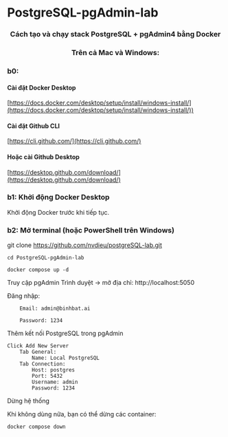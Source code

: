 # PostgreSQL-pgAdmin-lab
<h3 align="center">Cách tạo và chạy stack PostgreSQL + pgAdmin4 bằng Docker</h3>
<h3 align="center">Trên cả Mac và Windows:</h3>


### b0: 
#### Cài đặt Docker Desktop
 [https://docs.docker.com/desktop/setup/install/windows-install/](https://docs.docker.com/desktop/setup/install/windows-install/))

#### Cài đặt Github CLI

[https://cli.github.com/](https://cli.github.com/)

#### Hoặc cài Github Desktop
[https://desktop.github.com/download/](https://desktop.github.com/download/)

### b1: Khởi động Docker Desktop
Khởi động Docker trước khi tiếp tục.

### b2: Mở terminal (hoặc PowerShell trên Windows)
git clone https://github.com/nvdieu/postgreSQL-lab.git

    cd PostgreSQL-pgAdmin-lab

    docker compose up -d

Truy cập pgAdmin
    Trình duyệt → mở địa chỉ: http://localhost:5050

Đăng nhập:

        Email: admin@binhbat.ai

        Password: 1234

Thêm kết nối PostgreSQL trong pgAdmin

    Click Add New Server
        Tab General:
            Name: Local PostgreSQL
        Tab Connection:
            Host: postgres
            Port: 5432
            Username: admin
            Password: 1234

Dừng hệ thống

Khi không dùng nữa, bạn có thể dừng các container:

    docker compose down
